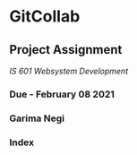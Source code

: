 # GitCollab
## Project Assignment ##
*IS 601 Websystem Development*
### Due - February 08 2021 ###
### Garima Negi ###
### Index ###
